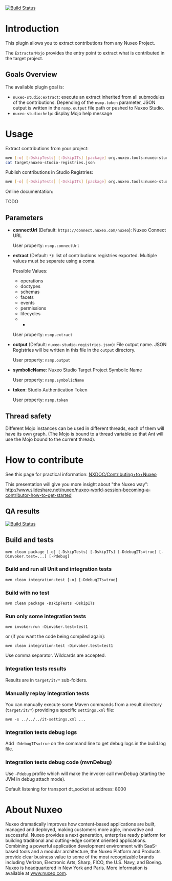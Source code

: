 [![Build Status](https://qa.nuxeo.org/jenkins/buildStatus/icon?job=Misc/tools_nuxeo-studio-maven-plugin-master)](https://qa.nuxeo.org/jenkins/job/Misc/job/tools_nuxeo-studio-maven-plugin-master)

# Introduction

This plugin allows you to extract contributions from any Nuxeo Project.

The `ExtractorMojo` provides the entry point to extract what is contributed in the target project.

## Goals Overview

The available plugin goal is:

- `nuxeo-studio:extract`: execute an extract inherited from all submodules of the contributions. Depending of the `nsmp.token` parameter, JSON output is written in the `nsmp.output` file path or pushed to Nuxeo Studio.
- `nuxeo-studio:help`: display Mojo help message

# Usage

Extract contributions from your project:

```bash
mvn [-o] [-DskipTests] [-DskipITs] [package] org.nuxeo.tools:nuxeo-studio-maven-plugin:extract
cat target/nuxeo-studio-registries.json
```

Publish contributions in Studio Registries:

```bash
mvn [-o] [-DskipTests] [-DskipITs] [package] org.nuxeo.tools:nuxeo-studio-maven-plugin:extract -Dnsmp.symbolicName="MY-PROJECT" -Dnsmp.token="MY-TOKEN"
```

Online documentation:

TODO

## Parameters

- **connectUrl** (Default: `https://connect.nuxeo.com/nuxeo`): Nuxeo Connect URL

   User property: `nsmp.connectUrl`

- **extract** (Default: `*`): list of contributions registries exported. Multiple values must be
  separate using a coma.

   Possible Values:
    - operations
    - doctypes
    - schemas
    - facets
    - events
    - permissions
    - lifecycles
    - *

   User property: `nsmp.extract`

- **output** (Default: `nuxeo-studio-registries.json`): File output name. JSON Registries will be written in this file in the `output` directory.

   User property: `nsmp.output`

- **symbolicName**: Nuxeo Studio Target Project Symbolic Name

   User property: `nsmp.symbolicName`

- **token**: Studio Authentication Token

   User property: `nsmp.token`

## Thread safety

Different Mojo instances can be used in different threads, each of them will
have its own graph. (The Mojo is bound to a thread variable so that Ant will
use the Mojo bound to the current thread).

# How to contribute

See this page for practical information:
[NXDOC/Contributing+to+Nuxeo](http://doc.nuxeo.com/x/VIZH)

This presentation will give you more insight about "the Nuxeo way":
<http://www.slideshare.net/nuxeo/nuxeo-world-session-becoming-a-contributor-how-to-get-started>

## QA results

[![Build Status](https://qa.nuxeo.org/jenkins/buildStatus/icon?job=tools_ant-assembly-maven-plugin-master)](https://qa.nuxeo.org/jenkins/job/tools_ant-assembly-maven-plugin-master/)

## Build and tests

    mvn clean package [-o] [-DskipTests] [-DskipITs] [-DdebugITs=true] [-Dinvoker.test=...] [-Pdebug]

### Build and run all Unit and integration tests

    mvn clean integration-test [-o] [-DdebugITs=true]

### Build with no test

    mvn clean package -DskipTests -DskipITs

### Run only some integration tests

    mvn invoker:run -Dinvoker.test=test1

or (if you want the code being compiled again):

    mvn clean integration-test -Dinvoker.test=test1

Use comma separator. Wildcards are accepted.

### Integration tests results

Results are in `target/it/*` sub-folders.

### Manually replay integration tests

You can manually execute some Maven commands from a result directory (`target/it/*`) providing a specific `settings.xml` file:

    mvn -s ../../../it-settings.xml ...

### Integration tests debug logs

Add `-DdebugITs=true` on the command line to get debug logs in the build.log file.

### Integration tests debug code (mvnDebug)

Use `-Pdebug` profile which will make the invoker call mvnDebug (starting the JVM in debug attach mode).

Default listening for transport dt_socket at address: 8000

# About Nuxeo

Nuxeo dramatically improves how content-based applications are built, managed and deployed, making customers more agile, innovative and successful. Nuxeo provides a next generation, enterprise ready platform for building traditional and cutting-edge content oriented applications. Combining a powerful application development environment with SaaS-based tools and a modular architecture, the Nuxeo Platform and Products provide clear business value to some of the most recognizable brands including Verizon, Electronic Arts, Sharp, FICO, the U.S. Navy, and Boeing. Nuxeo is headquartered in New York and Paris. More information is available at www.nuxeo.com.
